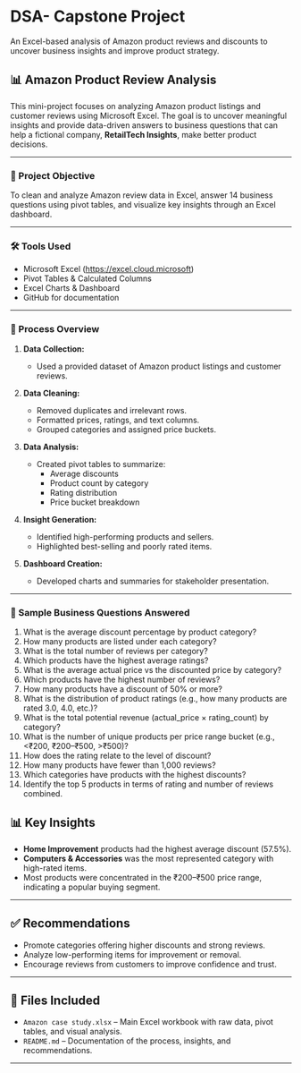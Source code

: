# DSA- Capstone Project
An Excel-based analysis of Amazon product reviews and discounts to uncover business insights and improve product strategy.

## 📊 Amazon Product Review Analysis

This mini-project focuses on analyzing Amazon product listings and customer reviews using Microsoft Excel. The goal is to uncover meaningful insights and provide data-driven answers to business questions that can help a fictional company, **RetailTech Insights**, make better product decisions.

---

### 🎯 Project Objective

To clean and analyze Amazon review data in Excel, answer 14 business questions using pivot tables, and visualize key insights through an Excel dashboard.

---

### 🛠️ Tools Used

- Microsoft Excel (https://excel.cloud.microsoft)
- Pivot Tables & Calculated Columns
- Excel Charts & Dashboard
- GitHub for documentation

---

### 🧭 Process Overview

1. **Data Collection:**
   - Used a provided dataset of Amazon product listings and customer reviews.

2. **Data Cleaning:**
   - Removed duplicates and irrelevant rows.
   - Formatted prices, ratings, and text columns.
   - Grouped categories and assigned price buckets.

3. **Data Analysis:**
   - Created pivot tables to summarize:
     - Average discounts
     - Product count by category
     - Rating distribution
     - Price bucket breakdown

4. **Insight Generation:**
   - Identified high-performing products and sellers.
   - Highlighted best-selling and poorly rated items.

5. **Dashboard Creation:**
   - Developed charts and summaries for stakeholder presentation.

---

### 📌 Sample Business Questions Answered

1. What is the average discount percentage by product category? 
2. How many products are listed under each category? 
3. What is the total number of reviews per category?  
4. Which products have the highest average ratings? 
5. What is the average actual price vs the discounted price by category? 
6. Which products have the highest number of reviews? 
7. How many products have a discount of 50% or more? 
8. What is the distribution of product ratings (e.g., how many products are rated 3.0, 
4.0, etc.)? 
9. What is the total potential revenue (actual_price × rating_count) by category? 
10. What is the number of unique products per price range bucket (e.g., <₹200, 
₹200–₹500, >₹500)?
11. How does the rating relate to the level of discount? 
12. How many products have fewer than 1,000 reviews? 
13. Which categories have products with the highest discounts? 
14. Identify the top 5 products in terms of rating and number of reviews combined. 

## 📊 Key Insights

- **Home Improvement** products had the highest average discount (57.5%).
- **Computers & Accessories** was the most represented category with high-rated items.
- Most products were concentrated in the ₹200–₹500 price range, indicating a popular buying segment.

---

## ✅ Recommendations

- Promote categories offering higher discounts and strong reviews.
- Analyze low-performing items for improvement or removal.
- Encourage reviews from customers to improve confidence and trust.

---

## 📁 Files Included

- `Amazon case study.xlsx` – Main Excel workbook with raw data, pivot tables, and visual analysis.
- `README.md` – Documentation of the process, insights, and recommendations.

---




